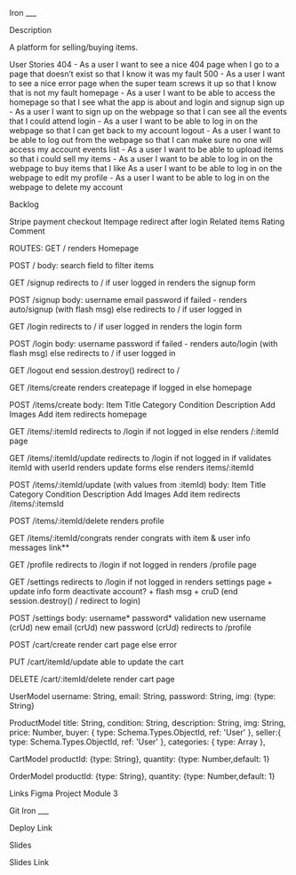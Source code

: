 Iron ___ 

Description

A platform for selling/buying items.

User Stories 404 - As a user I want to see a nice 404 page when I go to a page that doesn’t exist so that I know it was my fault 500 - As a user I want to see a nice error page when the super team screws it up so that I know that is not my fault homepage - As a user I want to be able to access the homepage so that I see what the app is about and login and signup sign up - As a user I want to sign up on the webpage so that I can see all the events that I could attend login - As a user I want to be able to log in on the webpage so that I can get back to my account logout - As a user I want to be able to log out from the webpage so that I can make sure no one will access my account events list - As a user I want to be able to upload items so that i could sell my items - As a user I want to be able to log in on the webpage to buy items that I like As a user I want to be able to log in on the webpage to edit my profile - As a user I want to be able to log in on the webpage to delete my account 


Backlog

Stripe payment checkout
Itempage redirect after login 
Related items 
Rating
Comment



ROUTES: GET /
renders Homepage

POST / body:
search field to filter items

GET /signup
redirects to / if user logged in
renders the signup form

POST /signup body: username email password
if failed - renders auto/signup (with flash msg)
else redirects to / if user logged in

GET /login
redirects to / if user logged in
renders the login form

POST /login body: username password
if failed - renders auto/login (with flash msg)
else redirects to / if user logged in

GET /logout
end session.destroy()
redirect to /

GET /items/create
renders createpage if logged in
else homepage

POST /items/create body: Item Title Category Condition Description Add Images Add item
redirects homepage

GET /items/:itemId
redirects to /login if not logged in
else renders /:itemId page

GET /items/:itemId/update
redirects to /login if not logged in
if validates itemId with userId renders update forms
else renders items/:itemId

POST /items/:itemId/update
(with values from :itemId) body: Item Title Category Condition Description Add Images Add item
redirects /items/:itemsId

POST /items/:itemId/delete
renders profile

GET /items/:itemId/congrats
render congrats with item & user info
messages link**

GET /profile
redirects to /login if not logged in
renders /profile page

GET /settings
redirects to /login if not logged in
renders settings page + update info form
deactivate account? + flash msg + cruD (end session.destroy() / redirect to login)

POST /settings body: username* password*
validation new username (crUd) new email (crUd) new password (crUd)
redirects to /profile

POST /cart/create
render cart page
else error

PUT /cart/itemId/update
able to update the cart

DELETE /cart/:itemId/delete
render cart page

UserModel
username: String, email: String, password: String, img: {type: String}

ProductModel
title: String, condition: String, description: String, img: String, price: Number, buyer: { type: Schema.Types.ObjectId, ref: 'User' }, seller:{ type: Schema.Types.ObjectId, ref: 'User' }, categories: { type: Array },

CartModel
productId: {type: String}, quantity: {type: Number,default: 1}

OrderModel
productId: {type: String}, quantity: {type: Number,default: 1}

Links Figma Project Module 3

Git Iron ___

Deploy Link

Slides

Slides Link